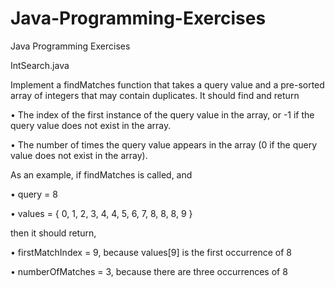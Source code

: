 # Java-Programming-Exercises
Java Programming Exercises

IntSearch.java

Implement a findMatches function that takes a query value and a pre-sorted array of integers that may contain duplicates. It should find and return

• The index of the first instance of the query value in the array, or -1 if the query value does not exist in the array.

• The number of times the query value appears in the array (0 if the query value does not exist in the array).

As an example, if findMatches is called, and 

• query = 8

• values = { 0, 1, 2, 3, 4, 4, 5, 6, 7, 8, 8, 8, 9 } 

then it should return,

• firstMatchIndex = 9, because values[9] is the first occurrence of 8

• numberOfMatches = 3, because there are three occurrences of 8
